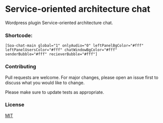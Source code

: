 # Service-oriented architecture chat

Wordpress plugin Service-oriented architecture chat.



### Shortcode:

```
[Soa-chat-main global="1" onlyAudio="0" leftPanelBgColor="#fff" leftPanelUsersColor="#fff" chatWindowBgColor="#fff" senderBubble="#fff" recieverBubble="#fff"]
```


### Contributing
Pull requests are welcome. For major changes, please open an issue first to discuss what you would like to change.

Please make sure to update tests as appropriate.

### License
[MIT](https://choosealicense.com/licenses/mit/)